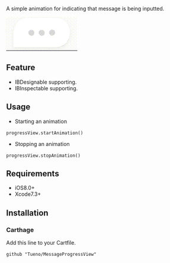 A simple animation for indicating that message is being inputted.

![preview](https://raw.githubusercontent.com/Tueno/MessageProgressView/develop/preview.gif)

## Feature

* IBDesignable supporting.
* IBInspectable supporting.

## Usage

* Starting an animation
```
progressView.startAnimation()
```

* Stopping an animation
```
progressView.stopAnimation()
```

## Requirements

* iOS8.0+
* Xcode7.3+

## Installation

### Carthage

Add this line to your Cartfile.
```ogdl
github "Tueno/MessageProgressView"
```

